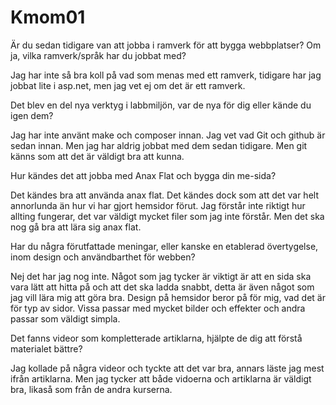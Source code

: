 Kmom01
===============================

Är du sedan tidigare van att jobba i ramverk för att bygga webbplatser? Om ja, vilka ramverk/språk har du jobbat med?

Jag har inte så bra koll på vad som menas med ett ramverk, tidigare har jag jobbat lite i asp.net, men jag vet ej
om det är ett ramverk.

Det blev en del nya verktyg i labbmiljön, var de nya för dig eller kände du igen dem?

Jag har inte använt make och composer innan. Jag vet vad Git och github är sedan innan. Men jag har aldrig jobbat med
dem sedan tidigare. Men git känns som att det är väldigt bra att kunna.

Hur kändes det att jobba med Anax Flat och bygga din me-sida?

Det kändes bra att använda anax flat. Det kändes dock som att det var helt annorlunda än hur vi har gjort hemsidor förut.
Jag förstår inte riktigt hur allting fungerar, det var väldigt mycket filer som jag inte förstår. Men det ska nog gå bra att lära sig anax flat.

Har du några förutfattade meningar, eller kanske en etablerad övertygelse, inom design och användbarthet för webben?

Nej det har jag nog inte. Något som jag tycker är viktigt är att en sida ska vara lätt att hitta på och att det ska ladda snabbt,
detta är även något som jag vill lära mig att göra bra. Design på hemsidor beror på för mig, vad det är för typ av sidor. Vissa passar med mycket bilder och effekter och andra passar som väldigt simpla.

Det fanns videor som kompletterade artiklarna, hjälpte de dig att förstå materialet bättre?

Jag kollade på några videor och tyckte att det var bra, annars läste jag mest ifrån artiklarna. Men jag tycker att både vidoerna och artiklarna är väldigt bra, likaså som från de andra kurserna.
